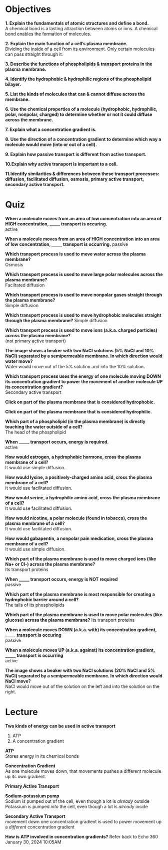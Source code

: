 # Objectives

**1. Explain the fundamentals of atomic structures and define a bond.**  
A chemical bond is a lasting attraction between atoms or ions.
A chemical bond enables the formation of molecules. 

**2. Explain the main function of a cell’s plasma membrane.**  
Dividing the inside of a cell from its environment.
Only certain molecules can pass straight through it.


**3. Describe the functions of phospholipids & transport proteins in the plasma membrane.**  


**4. Identify the hydrophobic & hydrophilic regions of the phospholipid bilayer.**

**5. List the kinds of molecules that can & cannot diffuse across the membrane.**  

**6. Use the chemical properties of a molecule (hydrophobic, hydrophilic, polar, nonpolar, charged) to determine whether or not it could diffuse across the membrane.**

**7. Explain what a concentration gradient is.**  

**8. Use the direction of a concentration gradient to determine which way a molecule would move (into or out of a cell).** 

**9. Explain how passive transport is different from active transport.**

**10.Explain why active transport is important to a cell.**  

**11.Identify similarities & differences between these transport processes: diffusion, facilitated diffusion, osmosis, primary active transport, secondary active transport.** 

# Quiz  

**When a molecule moves from an area of low concentration into an area of HIGH concentration, _____ transport is occuring.**  
active  

**When a molecule moves from an area of HIGH concentration into an area of low concentration, _____ transport is occurring.**
passive



**Which transport process is used to move water across the plasma membrane?**  
Osmosis  

**Which transport process is used to move large polar molecules across the plasma membrane?**  
Faciltated diffusion

**Which transport process is used to move nonpolar gases straight through the plasma membrane?**  
Simple diffusion

**Which transport process is used to move hydrophobic molecules straight through the plasma membrane?**
Simple diffusion

**Which transport process is used to move ions (a.k.a. charged particles) across the plasma membrane?**  
(not primary active transport)

**The image shows a beaker with two NaCl solutions (5% NaCl and 10% NaCl) separated by a semipermeable membrane. In which direction would water move?**  
Water would move out of the 5% solution and into the 10% solution.

**Which transport process uses the energy of one molecule moving DOWN its concentration gradient to power the movement of another molecule UP its concentration gradient?**  
Secondary active transport  

**Click on part of the plasma membrane that is considered hydrophobic.**  

**Click on part of the plasma membrane that is considered hydrophilic.**  




**Which part of a phospholipid (in the plasma membrane) is directly touching the water outside of a cell?**  
The head of the phospholipid  

**When _____ transport occurs, energy is required.**  
active  

**How would estrogen, a hydrophobic hormone, cross the plasma membrane of a cell?**  
It would use simple diffusion.  

**How would lysine, a positively-charged amino acid, cross the plasma membrane of a cell?**  
It would use facilitated diffusion. 

**How would serine, a hydrophilic amino acid, cross the plasma membrane of a cell?**  
It would use facilitated diffusion.  


**How would nicotine, a polar molecule (found in tobacco), cross the plasma membrane of a cell?**  
It would use facilitated diffusion.  

**How would gabapentin, a nonpolar pain medication, cross the plasma membrane of a cell?**  
It would use simple diffusion.

**Which part of the plasma membrane is used to move charged ions (like Na+ or Cl-) across the plasma membrane?**  
Its transport proteins

**When _____ transport occurs, energy is NOT required**  
passive  

**Which part of the plasma membrane is most responsible for creating a hydrophobic barrier around a cell?**  
The tails of its phospholipids  

**Which part of the plasma membrane is used to move polar molecules (like glucose) across the plasma membrane?** 
Its transport proteins 

**When a molecule moves DOWN (a.k.a. with) its concentration gradient, _____ transport is occuring**  
passive  

**When a molecule moves UP (a.k.a. against) its concentration gradient, _____ transport is occurring**  
active  

**The image shows a beaker with two NaCl solutions (20% NaCl and 5% NaCl) separated by a semipermeable membrane. In which direction would NaCl move?**  
NaCl would move out of the solution on the left and into the solution on the right.  



# Lecture

**Two kinds of energy can be used in active transport** 
1. ATP
2. A concentration gradient  

**ATP**  
Stores energy in its chemical bonds  

**Concentration Gradient**  
As one molecule moves down, that movements pushes a different molecule up its own gradient.


**Primary Active Transport**  

**Sodium-potassium pump**  
Sodium is pumped out of the cell, even though a lot is *already* outside
Potassium is pumped *into* the cell, even though a lot is *already* inside

**Secondary Active Transport**  
movement down one concentration gradient is used to power movement up a *different* concentration gradient

**How is ATP involved in concentration gradients?** 
Refer back to Echo 360
January 30, 2024 10:05AM 



